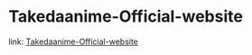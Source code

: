 # Takedaanime-Official-website

link: [Takedaanime-Official-website](https://oranjixu.github.io/takedaanime-Official-website/)
